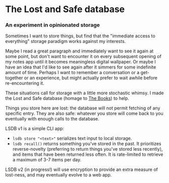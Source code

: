 # The Lost and Safe database

### An experiment in opinionated storage

Sometimes I want to store things, but find that the "immediate access to everything" storage
paradigm works against my interests. 

Maybe I read a great paragraph and immediately want to see it again at some point, but don't
want to encounter it on every subsequent opening of my notes app until it becomes meaningless digital wallpaper. Or maybe I have an idea that I'd like to see again
after it simmers for some indefinite amount of time. Perhaps I want to remember a conversation or a get-together or an experience, 
but might actually prefer to wait awhile before re-encountering it.

These situations call for storage with a little more stochastic whimsy.
I made the Lost and Safe database (homage to [The Books](https://en.wikipedia.org/wiki/Lost_and_Safe)) to help.

Things you store here are lost: the database will not permit fetching of any specific entry. They are also safe: whatever you store 
will come back to you eventually with enough calls to the database. 

LSDB v1 is a simple CLI app: 

* `lsdb store "<text>"` serializes text input to local storage.
* `lsdb recall()` returns something you've stored in the past. It prioritizes reverse-novelty (preferring to return things you've stored less recently),
and items that have been returned less often. It is rate-limited to retrieve a maximum of 3-7 items per day.

LSDB v2 (in progress!) will use encryption to provide an extra measure of lost-ness, and may eventually evolve to a web app. 


